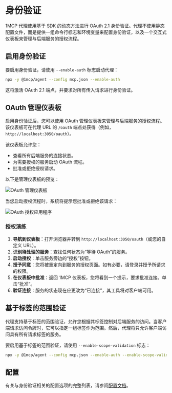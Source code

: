 # 身份验证

1MCP 代理使用基于 SDK 的动态方法进行 OAuth 2.1 身份验证。代理不使用静态配置文件，而是提供一组命令行标志和环境变量来配置身份验证，以及一个交互式仪表板来管理与后端服务的授权流程。

## 启用身份验证

要启用身份验证，请使用 `--enable-auth` 标志启动代理：

```bash
npx -y @1mcp/agent --config mcp.json --enable-auth
```

这将激活 OAuth 2.1 端点，并要求对所有传入请求进行身份验证。

## OAuth 管理仪表板

启用身份验证后，您可以使用 OAuth 管理仪表板来管理与后端服务的授权流程。该仪表板可在代理 URL 的 `/oauth` 端点处获得（例如，`http://localhost:3050/oauth`）。

该仪表板允许您：

- 查看所有后端服务的连接状态。
- 为需要授权的服务启动 OAuth 流程。
- 批准或拒绝授权请求。

以下是管理仪表板的预览：

![OAuth 管理仪表板](/images/auth-management.png)

当您启动授权流程时，系统将提示您批准或拒绝该请求：

![OAuth 授权应用程序](/images/oauth-authorize-application.png)

### 授权演练

1.  **导航到仪表板**：打开浏览器并转到 `http://localhost:3050/oauth`（或您的自定义 URL）。
2.  **识别待处理的服务**：查找任何状态为“等待 OAuth”的服务。
3.  **启动授权**：单击服务旁边的“授权”按钮。
4.  **授予同意**：您将被重定向到服务的授权页面。如有必要，请登录并授予所请求的权限。
5.  **在仪表板中批准**：返回 1MCP 仪表板，您将看到一个提示，要求批准连接。单击“批准”。
6.  **验证连接**：服务的状态现在应更改为“已连接”，其工具将对客户端可用。

## 基于标签的范围验证

代理支持基于标签的范围验证，允许您根据其标签控制对后端服务的访问。当客户端请求访问令牌时，它可以指定一组标签作为范围。然后，代理将只允许客户端访问具有所有请求标签的服务。

要启用基于标签的范围验证，请使用 `--enable-scope-validation` 标志：

```bash
npx -y @1mcp/agent --config mcp.json --enable-auth --enable-scope-validation
```

## 配置

有关与身份验证相关的配置选项的完整列表，请参阅[配置文档](/guide/essentials/configuration)。
